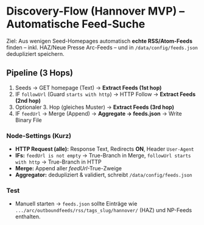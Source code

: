 # Discovery-Flow (Hannover MVP) – Automatische Feed-Suche

Ziel: Aus wenigen Seed-Homepages automatisch **echte RSS/Atom-Feeds** finden – inkl. HAZ/Neue Presse Arc-Feeds – und in `/data/config/feeds.json` dedupliziert speichern.

## Pipeline (3 Hops)

1. Seeds → GET homepage (Text) → **Extract Feeds (1st hop)**
2. IF `followUrl` (Guard `starts with http`) → HTTP Follow → **Extract Feeds (2nd hop)**
3. Optionaler 3. Hop (gleiches Muster) → **Extract Feeds (3rd hop)**
4. IF `feedUrl` → Merge (Append) → **Aggregate → feeds.json** → Write Binary File

### Node-Settings (Kurz)
- **HTTP Request (alle):** Response Text, Redirects **ON**, Header `User-Agent`
- **IFs:** `feedUrl is not empty` → True-Branch in Merge, `followUrl starts with http` → True-Branch in HTTP
- **Merge:** Append aller *feedUrl*-True-Zweige
- **Aggregator:** dedupliziert & validiert, schreibt `/data/config/feeds.json`

### Test
- Manuell starten → `feeds.json` sollte Einträge wie `.../arc/outboundfeeds/rss/tags_slug/hannover/` (HAZ) und NP-Feeds enthalten.
